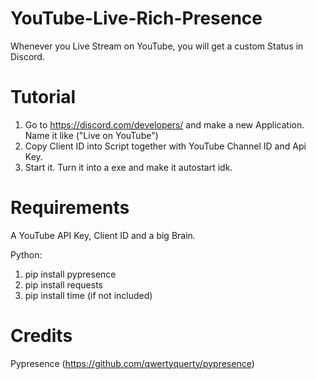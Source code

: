 # YouTube-Live-Rich-Presence
Whenever you Live Stream on YouTube, you will get a custom Status in Discord.

# Tutorial
1. Go to https://discord.com/developers/ and make a new Application. Name it like ("Live on YouTube")
2. Copy Client ID into Script together with YouTube Channel ID and Api Key.
3. Start it. Turn it into a exe and make it autostart idk.

# Requirements
A YouTube API Key, Client ID and a big Brain.

Python:
1. pip install pypresence
2. pip install requests
3. pip install time (if not included)


# Credits
Pypresence (https://github.com/qwertyquerty/pypresence)

